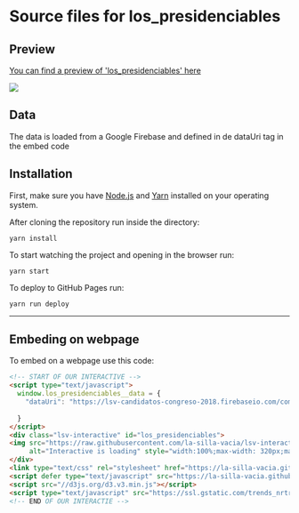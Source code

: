 Source files for los_presidenciables
=====

## Preview

[You can find a preview of 'los_presidenciables' here](https://la-silla-vacia.github.io/los_presidenciables)

![](https://raw.githubusercontent.com/la-silla-vacia/los_presidenciables/master/dev/screenshot.png)

## Data
The data is loaded from a Google Firebase and defined in de dataUri tag in the embed code

## Installation
First, make sure you have [Node.js](https://nodejs.org/) and [Yarn](https://yarnpkg.com/en/) installed on your operating system.

After cloning the repository run inside the directory:
```
yarn install
```

To start watching the project and opening in the browser run:
```
yarn start
```

To deploy to GitHub Pages run:
```
yarn run deploy
```

---

## Embeding on webpage
To embed on a webpage use this code:
```html
<!-- START OF OUR INTERACTIVE -->
<script type="text/javascript">
  window.los_presidenciables__data = {
    "dataUri": "https://lsv-candidatos-congreso-2018.firebaseio.com/comparacion.json"
      
  }
</script>
<div class="lsv-interactive" id="los_presidenciables">
<img src="https://raw.githubusercontent.com/la-silla-vacia/lsv-interactive/master/misc/lsvi-loading.gif"
     alt="Interactive is loading" style="width:100%;max-width: 320px;margin: 4em auto;display: block;">
</div>
<link type="text/css" rel="stylesheet" href="https://la-silla-vacia.github.io/los_presidenciables/styles.css" />
<script defer type="text/javascript" src="https://la-silla-vacia.github.io/los_presidenciables/script.js"></script>
<script src="//d3js.org/d3.v3.min.js"></script>
<script type="text/javascript" src="https://ssl.gstatic.com/trends_nrtr/1328_RC04/embed_loader.js"></script>
<!-- END OF OUR INTERACTIE -->
```
